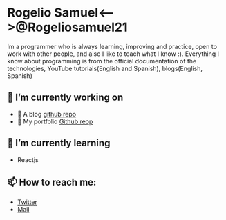 # Rogelio Samuel<-->@Rogeliosamuel21
Im a programmer who is always learning, improving and practice, open to work with other people, and also I like to teach what I know :).
Everything I know about programming is from the official documentation of the technologies, YouTube tutorials(English and Spanish), blogs(English, Spanish)

## :dart: I’m currently working on
- :speech_balloon: A blog [github repo](https://github.com/rogeliosamuel621/blog)
- :open_file_folder: My portfolio [Github reop](https://github.com/rogeliosamuel621/portfolio)

## :green_book: I’m currently learning
- Reactjs

## 📫 How to reach me:
- [Twitter](https://twitter.com/rogeliosamuel21)
- [Mail](https://rogeliosamuel621@gmail.com)
<!--
- 🔭 I’m currently working on ...
- 🌱 I’m currently learning ...
- 👯 I’m looking to collaborate on ...
- 🤔 I’m looking for help with ...
- 💬 Ask me about ...
- 📫 How to reach me: ...
- 😄 Pronouns: ...
- ⚡ Fun fact: ...
-->
